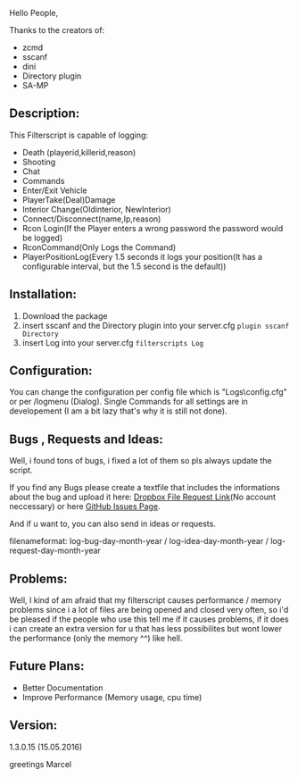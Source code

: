 Hello People,

Thanks to the creators of:
- zcmd
- sscanf
- dini
- Directory plugin
- SA-MP

## Description:

This Filterscript is capable of logging:

- Death (playerid,killerid,reason)
- Shooting
- Chat
- Commands
- Enter/Exit Vehicle
- PlayerTake(Deal)Damage
- Interior Change(Oldinterior, NewInterior)
- Connect/Disconnect(name,Ip,reason)
- Rcon Login(If the Player enters a wrong password the password would be logged)
- RconCommand(Only Logs the Command)
- PlayerPositionLog(Every 1.5 seconds it logs your position(It has a configurable interval, but the 1.5 second is the default))

## Installation:

1. Download the package
2. insert sscanf and the Directory plugin into your server.cfg `plugin sscanf Directory`
3. insert Log into your server.cfg `filterscripts Log`

## Configuration:

You can change the configuration per config file which is "Logs\config.cfg" or per /logmenu (Dialog).
Single Commands for all settings are in developement (I am a bit lazy that's why it is still not done).

## Bugs , Requests and Ideas:

Well, i found tons of bugs, i fixed a lot of them so pls always update the script.

If you find any Bugs please create a textfile that includes the informations about the bug and upload it here: [Dropbox File Request Link](https://www.dropbox.com/request/9RriFzieyZ5uyTkTKNXF)(No account neccessary) or here [GitHub Issues Page](https://github.com/Bios-Marcel/SA-MP_Log/issues).

And if u want to, you can also send in ideas or requests.

filenameformat: log-bug-day-month-year / log-idea-day-month-year / log-request-day-month-year

## Problems:

Well, I kind of am afraid that my filterscript causes performance / memory problems since i a lot of files are being opened and closed very often, so i'd be pleased if the people who use this tell me if it causes problems, if it does i can create an extra version for u that has less possibilites but wont lower the performance (only the memory ^^) like hell.

## Future Plans:

- Better Documentation
- Improve Performance (Memory usage, cpu time)

## Version:
1.3.0.15 (15.05.2016)

greetings Marcel
